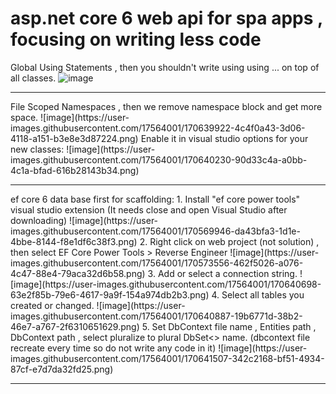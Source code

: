 # asp.net core 6 web api for spa apps , focusing on writing less code
Global Using Statements , then you shouldn't write using using ... on top of all classes.
![image](https://user-images.githubusercontent.com/17564001/170569285-18e5694b-a610-4346-ae36-61920e49c7c4.png)
<hr>
File Scoped Namespaces , then we remove namespace block and get more space.
![image](https://user-images.githubusercontent.com/17564001/170639922-4c4f0a43-3d06-4118-a151-b3e8e3d87224.png)
Enable it in visual studio options for your new classes:
![image](https://user-images.githubusercontent.com/17564001/170640230-90d33c4a-a0bb-4c1a-bfad-616b28143b34.png)
<hr>
ef core 6 data base first
for scaffolding: 
1. Install "ef core power tools" visual studio extension (It needs close and open Visual Studio after downloading)
![image](https://user-images.githubusercontent.com/17564001/170569946-da43bfa3-1d1e-4bbe-8144-f8e1df6c38f3.png)
2. Right click on web project (not solution) , then select EF Core Power Tools > Reverse Engineer
![image](https://user-images.githubusercontent.com/17564001/170573556-462f5026-a076-4c47-88e4-79aca32d6b58.png)
3. Add or select a connection string.
![image](https://user-images.githubusercontent.com/17564001/170640698-63e2f85b-79e6-4617-9a9f-154a974db2b3.png)
4. Select all tables you created or changed.
![image](https://user-images.githubusercontent.com/17564001/170640887-19b6771d-38b2-46e7-a767-2f6310651629.png)
5. Set DbContext file name , Entities path , DbContext path , select pluralize to plural DbSet<> name. 
(dbcontext file recreate every time so do not write any code in it)
![image](https://user-images.githubusercontent.com/17564001/170641507-342c2168-bf51-4934-87cf-e7d7da32fd25.png)
<hr>
